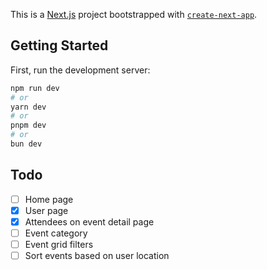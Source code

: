 This is a [Next.js](https://nextjs.org/) project bootstrapped with [`create-next-app`](https://github.com/vercel/next.js/tree/canary/packages/create-next-app).

## Getting Started

First, run the development server:

```bash
npm run dev
# or
yarn dev
# or
pnpm dev
# or
bun dev
```

## Todo

- [ ] Home page
- [x] User page
- [x] Attendees on event detail page
- [ ] Event category
- [ ] Event grid filters
- [ ] Sort events based on user location
